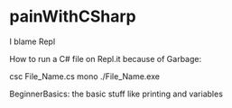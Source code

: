 # painWithCSharp
I blame Repl

How to run a C# file on Repl.it because of Garbage:

csc File_Name.cs
mono ./File_Name.exe

BeginnerBasics: the basic stuff like printing and variables
